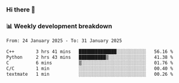 ### Hi there 👋

### 📊 Weekly development breakdown
<!--START_SECTION:waka-->

```txt
From: 24 January 2025 - To: 31 January 2025

C++        3 hrs 41 mins   ██████████████░░░░░░░░░░░   56.16 %
Python     2 hrs 43 mins   ██████████▒░░░░░░░░░░░░░░   41.38 %
C          6 mins          ▒░░░░░░░░░░░░░░░░░░░░░░░░   01.76 %
C/C        1 min           ░░░░░░░░░░░░░░░░░░░░░░░░░   00.40 %
textmate   1 min           ░░░░░░░░░░░░░░░░░░░░░░░░░   00.26 %
```

<!--END_SECTION:waka-->

